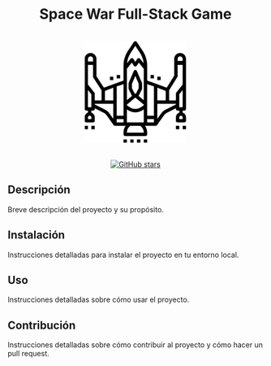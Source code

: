 <center>

# Space War Full-Stack Game

<br>
<img src="./logo.png" alt="Project logo" width="200"/>

<br>
<br>

[![GitHub stars](https://img.shields.io/github/stars/NombreUsuario/NombreRepositorio.svg)](https://github.com/yassirH9/SpaceWar)


</center>

## Descripción

Breve descripción del proyecto y su propósito.

## Instalación

Instrucciones detalladas para instalar el proyecto en tu entorno local.

## Uso

Instrucciones detalladas sobre cómo usar el proyecto.

## Contribución

Instrucciones detalladas sobre cómo contribuir al proyecto y cómo hacer un pull request.
